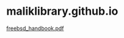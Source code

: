 # maliklibrary.github.io
[freebsd_handbook.pdf](https://github.com/maliklibrary/maliklibrary.github.io/blob/main/freebsd_handbook.pdf)
